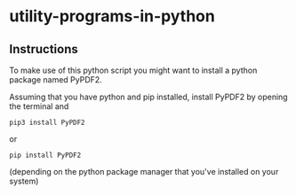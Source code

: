 # utility-programs-in-python

## Instructions
To make use of this python script you might want to install a python package named PyPDF2.



Assuming that you have python and pip installed, install PyPDF2 by opening the terminal and

    pip3 install PyPDF2

or

    pip install PyPDF2

(depending on the python package manager that you've installed on your system)
